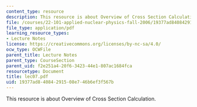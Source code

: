 ```yaml
---
content_type: resource
description: This resource is about Overview of Cross Section Calculation.
file: /courses/22-101-applied-nuclear-physics-fall-2006/19377ad84084291508e746b6ef3f567b_lec07.pdf
file_type: application/pdf
learning_resource_types:
- Lecture Notes
license: https://creativecommons.org/licenses/by-nc-sa/4.0/
ocw_type: OCWFile
parent_title: Lecture Notes
parent_type: CourseSection
parent_uid: f2e251a4-20f6-3423-44e1-807ac1684fca
resourcetype: Document
title: lec07.pdf
uid: 19377ad8-4084-2915-08e7-46b6ef3f567b
---
```

This resource is about Overview of Cross Section Calculation.